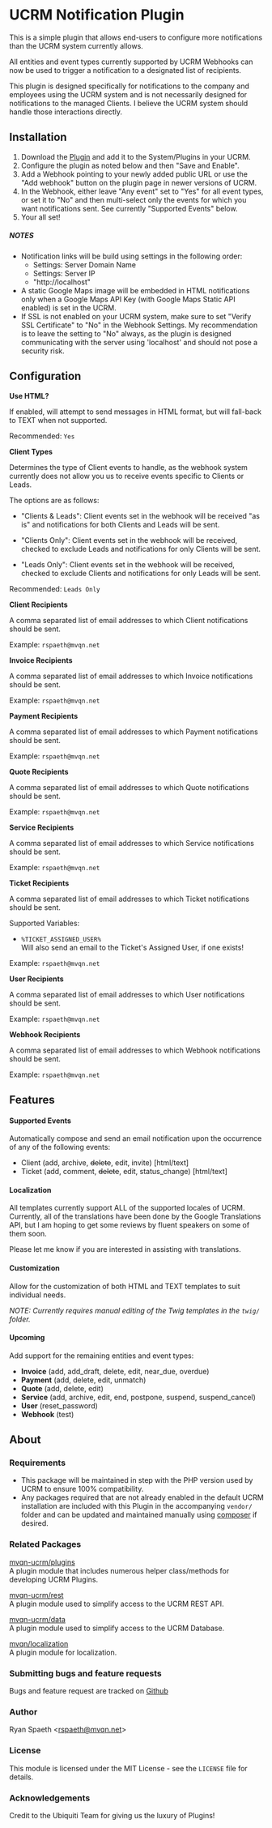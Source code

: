 # UCRM Notification Plugin

This is a simple plugin that allows end-users to configure more notifications than the UCRM system currently allows.

All entities and event types currently supported by UCRM Webhooks can now be used to trigger a notification to a 
designated list of recipients.

This plugin is designed specifically for notifications to the company and employees using the UCRM system and is not 
necessarily designed for notifications to the managed Clients.  I believe the UCRM system should handle those 
interactions directly.

## Installation

1. Download the [Plugin](https://github.com/ucrm-plugins/notifications/raw/master/notifications.zip) and 
add it to the System/Plugins in your UCRM.
2. Configure the plugin as noted below and then "Save and Enable".
3. Add a Webhook pointing to your newly added public URL or use the "Add webhook" button on the plugin page in newer 
versions of UCRM.
4. In the Webhook, either leave "Any event" set to "Yes" for all event types, or set it to "No" and then multi-select 
only the events for which you want notifications sent.  See currently "Supported Events" below.
5. Your all set!

##### NOTES
- Notification links will be build using settings in the following order:
    - Settings: Server Domain Name
    - Settings: Server IP
    - "http://localhost"
- A static Google Maps image will be embedded in HTML notifications only when a Google Maps API Key (with Google 
Maps Static API enabled) is set in the UCRM.
- If SSL is not enabled on your UCRM system, make sure to set "Verify SSL Certificate" to "No" in the Webhook 
Settings.  My recommendation is to leave the setting to "No" always, as the plugin is designed communicating with the
 server using 'localhost' and should not pose a security risk. 

## Configuration

**Use HTML?**

If enabled, will attempt to send messages in HTML format, but will fall-back to TEXT when not supported.

Recommended: `Yes`

**Client Types**

Determines the type of Client events to handle, as the webhook system currently does not allow you us to receive 
events specific to Clients or Leads.

The options are as follows:

- "Clients & Leads": Client events set in the webhook will be received "as is" and notifications for both 
Clients and Leads will be sent.

- "Clients Only": Client events set in the webhook will be received, checked to exclude Leads and 
notifications for only Clients will be sent.

- "Leads Only": Client events set in the webhook will be received, checked to exclude Clients and 
notifications for only Leads will be sent.

Recommended: `Leads Only`

**Client Recipients**

A comma separated list of email addresses to which Client notifications should be sent.

Example: `rspaeth@mvqn.net`

**Invoice Recipients**

A comma separated list of email addresses to which Invoice notifications should be sent.

Example: `rspaeth@mvqn.net`

**Payment Recipients**

A comma separated list of email addresses to which Payment notifications should be sent.

Example: `rspaeth@mvqn.net`

**Quote Recipients**

A comma separated list of email addresses to which Quote notifications should be sent.

Example: `rspaeth@mvqn.net`

**Service Recipients**

A comma separated list of email addresses to which Service notifications should be sent.

Example: `rspaeth@mvqn.net`

**Ticket Recipients**

A comma separated list of email addresses to which Ticket notifications should be sent.

Supported Variables:
- `%TICKET_ASSIGNED_USER%`\
Will also send an email to the Ticket's Assigned User, if one exists!

Example: `rspaeth@mvqn.net`

**User Recipients**

A comma separated list of email addresses to which User notifications should be sent.

Example: `rspaeth@mvqn.net`

**Webhook Recipients**

A comma separated list of email addresses to which Webhook notifications should be sent.

Example: `rspaeth@mvqn.net`

## Features

#### Supported Events
Automatically compose and send an email notification upon the occurrence of any of the following events:
- Client (add, archive, ~~delete~~, edit, invite) [html/text]
- Ticket (add, comment, ~~delete~~, edit, status_change) [html/text]

#### Localization
All templates currently support ALL of the supported locales of UCRM. Currently, all of the translations have been 
done by the Google Translations API, but I am hoping to get some reviews by fluent speakers on some of them soon.

Please let me know if you are interested in assisting with translations. 

#### Customization
Allow for the customization of both HTML and TEXT templates to suit individual needs.

*NOTE: Currently requires manual editing of the Twig templates in the `twig/` folder.*

#### Upcoming
Add support for the remaining entities and event types:
- **Invoice** (add, add_draft, delete, edit, near_due, overdue)
- **Payment** (add, delete, edit, unmatch)
- **Quote** (add, delete, edit)
- **Service** (add, archive, edit, end, postpone, suspend, suspend_cancel)
- **User** (reset_password)
- **Webhook** (test)

## About

### Requirements
- This package will be maintained in step with the PHP version used by UCRM to ensure 100% compatibility.
- Any packages required that are not already enabled in the default UCRM installation are included with this Plugin 
in the accompanying `vendor/` folder and can be updated and maintained manually using
[composer](https://getcomposer.org/) if desired.

### Related Packages
[mvqn-ucrm/plugins](https://github.com/mvqn-ucrm/plugins)\
A plugin module that includes numerous helper class/methods for developing UCRM Plugins.

[mvqn-ucrm/rest](https://github.com/mvqn-ucrm/rest)\
A plugin module used to simplify access to the UCRM REST API.

[mvqn-ucrm/data](https://github.com/mvqn-ucrm/data)\
A plugin module used to simplify access to the UCRM Database.

[mvqn/localization](https://github.com/mvqn/localization)\
A plugin module for localization.

### Submitting bugs and feature requests
Bugs and feature request are tracked on [Github](https://github.com/mvqn/ucrm-plugins/issues)

### Author
Ryan Spaeth <[rspaeth@mvqn.net](mailto:rspaeth@mvqn.net)>

### License
This module is licensed under the MIT License - see the `LICENSE` file for details.

### Acknowledgements
Credit to the Ubiquiti Team for giving us the luxury of Plugins!